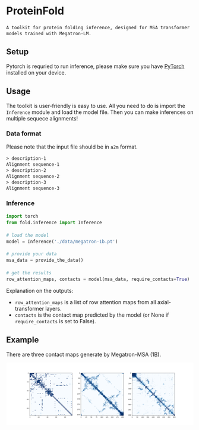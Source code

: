 # ProteinFold

```
A toolkit for protein folding inference, designed for MSA transformer models trained with Megatron-LM.
```


## Setup
Pytorch is requried to run inference, please make sure you have [PyTorch](https://pytorch.org/) installed on your device.


## Usage
The toolkit is user-friendly is easy to use.
All you need to do is import the `Inference` module and load the model file. Then you can make inferences on multiple sequece alignments!

### Data format
Please note that the input file should be in `a2m` format.
```
> description-1
Alignment sequence-1
> description-2
Alignment sequence-2
> description-3
Alignment sequence-3
```

### Inference
```python
import torch
from fold.inference import Inference

# load the model
model = Inference('./data/megatron-1b.pt')

# provide your data
msa_data = provide_the_data()

# get the results
row_attention_maps, contacts = model(msa_data, require_contacts=True)
```

Explanation on the outputs:
- `row_attention_maps` is a list of row attention maps from all axial-transformer layers.
- `contacts` is the contact map predicted by the model (or None if `require_contacts` is set to False).


## Example
There are three contact maps generate by Megatron-MSA (1B).

![](./sample.png)
